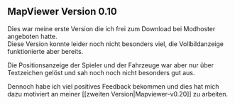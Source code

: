 ## MapViewer Version 0.10

Dies war meine erste Version die ich frei zum Download bei Modhoster angeboten hatte.  
Diese Version konnte leider noch nicht besonders viel, die Vollbildanzeige funktionierte aber bereits.

Die Positionsanzeige der Spieler und der Fahrzeuge war aber nur über Textzeichen gelöst und sah noch noch nicht besonders gut aus.

Dennoch habe ich viel positives Feedback bekommen und dies hat mich dazu motiviert an meiner [[zweiten Version|Mapviewer-v0.20]] zu arbeiten.